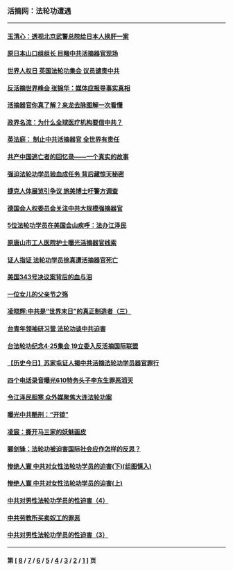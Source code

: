 ### 活摘网：法轮功遭遇
---
#### [玉清心：透视北京武警总院给日本人换肝一案](../../pages/nf5881/n13771978.md?09030430) 
#### [原日本山口组组长 目睹中共活摘器官现场](../../pages/nf5881/n13767360.md?09030430) 
#### [世界人权日 英国法轮功集会 议员谴责中共](../../pages/nf5881/n13431763.md?09030430) 
#### [反活摘世界峰会 张锦华：媒体应报导事实真相](../../pages/nf5881/n13278502.md?09030430) 
#### [活摘器官你真了解？来龙去脉图解一次看懂](../../pages/nf5881/n13013820.md?09030430) 
#### [政界名流：为什么全球医疗机构要信中共？](../../pages/nf5881/n11945479.md?09030430) 
#### [英法庭： 制止中共活摘器官 全世界有责任](../../pages/nf5881/n11330691.md?09030430) 
#### [共产中国逃亡者的回忆录——一个真实的故事](../../pages/nf5881/n10918649.md?09030430) 
#### [强迫法轮功学员验血成任务 背后藏惊天秘密](../../pages/nf5881/n4252384.md?09030430) 
#### [捷克人体展览引争议 旅美博士吁警方调查](../../pages/nf5881/n9429187.md?09030430) 
#### [德国会人权委员会关注中共大规模强摘器官](../../pages/nf5881/n8418950.md?09030430) 
#### [5位法轮功学员在美国会山疾呼：法办江泽民](../../pages/nf5881/n8101519.md?09030430) 
#### [原唐山市工人医院护士曝光活摘器官线索](../../pages/nf5881/n8076384.md?09030430) 
#### [证人指证 法轮功学员徐真遭活摘器官死亡](../../pages/nf5881/n8042467.md?09030430) 
#### [美国343号决议案背后的血与泪](../../pages/nf5881/n8020684.md?09030430) 
#### [一位女儿的父亲节之殇](../../pages/nf5881/n8014122.md?09030430) 
#### [凌晓辉:中共是“世界末日”的真正制造者（三）](../../pages/nf5881/n4210333.md?09030430) 
#### [台青年领袖研习营 法轮功谈中共迫害](../../pages/nf5881/n4141857.md?09030430) 
#### [台法轮功纪念4‧25集会 19立委入反活摘国际联盟](../../pages/nf5881/n4141821.md?09030430) 
#### [【历史今日】苏家屯证人揭中共活摘法轮功学员器官罪行](../../pages/nf5881/n4135912.md?09030430) 
#### [四个电话录音曝光610特务头子李东生罪恶滔天](../../pages/nf5881/n4040060.md?09030430) 
#### [令江泽民胆寒 众外媒聚焦大连法轮功案](../../pages/nf5881/n3932671.md?09030430) 
#### [曝光中共酷刑：“开锁”](../../pages/nf5881/n3889373.md?09030430) 
#### [凌宸：撕开马三家的妖魅画皮](../../pages/nf5881/n3849369.md?09030430) 
#### [郦剑锋：法轮功被迫害国际社会应作怎样的反思？](../../pages/nf5881/n3824560.md?09030430) 
#### [惨绝人寰 中共对女性法轮功学员的迫害(下)(组图慎入)](../../pages/nf5881/n3816285.md?09030430) 
#### [惨绝人寰 中共对女性法轮功学员的迫害(上)](../../pages/nf5881/n3815374.md?09030430) 
#### [中共对男性法轮功学员的性迫害（4）](../../pages/nf5881/n3769144.md?09030430) 
#### [中共劳教所买卖奴工的罪恶](../../pages/nf5881/n3769378.md?09030430) 
#### [中共对男性法轮功学员的性迫害（3）](../../pages/nf5881/n3768231.md?09030430) 

---
#### 第 [ [8](./8.md?09030430) / [7](./7.md?09030430) / [6](./6.md?09030430) / [5](./5.md?09030430) / [4](./4.md?09030430) / [3](./3.md?09030430) / [2](./2.md?09030430) / [1](./1.md?09030430) ] 页
